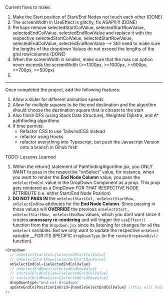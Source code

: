 Current fixes to make:

1. Make the Start position of Start/End Nodes not touch each other (DONE)
2. The screenWidth in UseEffect is glitchy, fix ASAP!!!!! (DONE)
3. Perhaps remove selectedStartColValue, selectedStartRowValue, selectedEndColValue, selectedEndRowValue and replace it with the respective selectedStartColValue, selectedStartRowValue, selectedEndColValue, selectedEndRowValue --> Still need to make sure the lengths of the dropdown Values do not exceed the lengths of the grid row/columns (DONE)
4. When the screenWidth is smaller, make sure that the max col option never exceeds the screenWidth (>=1300px, >=1000px, >=900px, >=700px, >=500px)
5. 

---

Once completed the project, add the following features:
1. Allow a slider for different animation speeds
2. Allow for multiple squares to be the end destination and the algorithm should choose the destination square that is closest to the start
3. Also finish DFS (using Stack Data Structure), Weighted Dijkstra, and A\* pathfinding algorithms
4. If time permits:
   - Refactor CSS to use TailwindCSS instead
   - refactor using Hooks
   - refactor everything into Typescript, but push the Javascript Version onto a branch in Gihub first!

TODO: Lessons Learned

1. Within the return() statement of PathfindingAlgorithm.jsx, you ONLY WANT to pass in the respective "onSelect" value, for instance, when you want to render the **End Node Column** value, you pass the `onSelectEndCol` value in the DropDown Component as a prop. This prop gets rendered as a DropDown FOR THAT RESPECTIVE NODE ATTRIBUTE (i.e. either Start/End Node Position)
2. **DO NOT PASS IN** the `onSelectStartCol, onSelectStartRow, onSelectEndRow` attributes for the **End Node Column**. Since passing in those values will **OVERRIDE** the previous `onSelectStart, onSelectStartRow, onSelectEndRow` values, which you dont want since it creates **unnessary re-rendering** and will trigger the `useEffect()` function from the `Dropdown.jsx` since its listening for changes for all the `onSelect` variables. But we only want to update the respective `onSelect` variable \_\_FOR ITS SPECIFIC `dropDownType` (in the `renderDropdownDiv()` function).

```javascript
<Dropdown
  // onSelectStartCol={selectedStartColValue}
  // onSelectStartRow={selectedStartRowValue}
  onSelectEndCol={selectedEndColValue}
  // onSelectEndRow={selectedEndRowValue}
  // initialGridColSize={selectedGridColValue}
  // initialGridRowSize={selectedGridRowValue}
  dropDownType="end-col-dropdown"
  updateEndColPositionInGrid={handleSelectEndColValue} //this will hold and set the value of the endCol
/>
```
